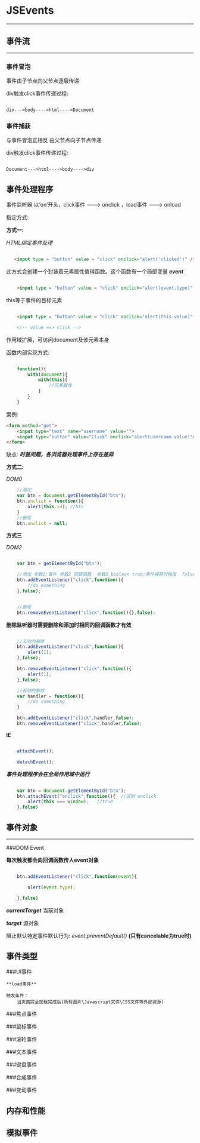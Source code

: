 # JSEvents
---------------
## 事件流
----------
### 事件冒泡

事件由子节点向父节点逐层传递

div触发click事件传递过程:
```flow

div--->body---->html---->Document

```

### 事件捕获

与事件冒泡正相反 由父节点向子节点传递

div触发click事件传递过程:
```flow

Document--->html---->body---->div

```

## 事件处理程序

事件监听器
以‘on’开头，click事件 ---> onclick ，load事件 ---> onload

指定方式:

**方式一:**

_HTML绑定事件处理_

 ``` html

    <input type = "button" value = "click" onclick="alert('clicked')" />

 ```
此方式会创建一个封装着元素属性值得函数。这个函数有一个局部变量 ***event***

``` html

    <input type = "button" value = "click" onclick="alert(event.type)" />

```

this等于事件的目标元素

``` html

    <input type = "button" value = "click" onclick="alert(this.value)" />

    <!-- value ==> click -->
```

作用域扩展，可访问document及该元素本身

函数内部实现方式:
``` javascript

    function(){
        with(document){
            with(this){
                //元素属性
            }
        }
    }

```

案例:
``` html
<form method="get">
    <input type="text" name="username" value="">
    <input type="button" value="Click" onclick="alert(username.value)">
</form>
```

缺点:
  ***时差问题，各浏览器处理事件上存在差异***

**方式二:**

_DOM0_

```javascript
    //添加
    var btn = document.getElementById("btn");
    btn.onclick = function(){
        alert(this.id); //btn
    }
    //删除
    btn.onclick = null;

```

**方式三**

_DOM2_

```javascript

    var btn = getElementById("btn");

    //添加 参数1:事件 参数2 回调函数  参数3 boolean true:事件捕获时触发  false:事件冒泡时触发
    btn.addEventListener("click",function(){
        //do something
    },false);


    //删除
    btn.removeEventListener("click",function(){},false);

```

**删除监听器时需要删除和添加时相同的回调函数才有效**

``` javascript

    //无效的删除
    btn.addEventListener("click",function(){
        alert(1);
    },false);

    btn.removeEventListener("click",function(){
        alert(1);
    },false);

    //有效的删除
    var handler = function(){
        //do something
    }

    btn.addEventListener("click",handler,false);
    btn.removeEventListener("click",handler,false);

```

**IE**

``` javascript

    attachEvent();

    detachEvent();

```
***事件处理程序会在全局作用域中运行***

``` javascript

    var btn = document.getElementById("btn");
    btn.attachEvent("onclick",function(){  //区别 onclick
        alert(this === window);   //true
    },false)

```

## 事件对象
------------
###DOM Event

**每次触发都会向回调函数传人event对象**
``` javascript

    btn.addEventListener("click",function(event){

        alert(event.type);

    },false)

```
***currentTarget***
当前对象

***target***
源对象

阻止默认特定事件默认行为: *event.preventDefault()*  **(只有cancelable为true时)**

## 事件类型

###UI事件

    **load事件**

    触发条件：
        当页面完全加载完成后(所有图片\Javascript文件\CSS文件等外部资源)

###焦点事件

###鼠标事件

###滚轮事件

###文本事件

###键盘事件

###合成事件

###变动事件

## 内存和性能

## 模拟事件